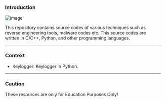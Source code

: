 ### Introduction

![image](https://github.com/user-attachments/assets/c8086442-6f6a-4f14-b603-a84a76258716)


This repository contains source codes of various techniques such as reverse engineering tools, malware codes etc. 
This source codes are written in C/C++, Python, and other programming languages.

---

### Context

* Keylogger: Keylogger in Python.

---

### Caution

These resources are only for Education Purposes Only!
